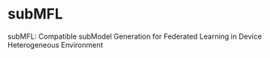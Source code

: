# subMFL
subMFL: Compatible subModel Generation for Federated Learning in Device Heterogeneous Environment
